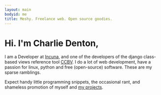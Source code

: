 ```yaml
---
layout: main
bodyid: me
title: Meshy. Freelance web. Open source goodies.
---
```


# Hi. I'm Charlie Denton,

I am a Developer at [Incuna](http://incuna.com/), and one of the developers of
the django class-based views reference tool [CCBV](http://ccbv.co.uk/).
I do a lot of web development, have a passion for linux, python and free
(open-source) software. These are my sparse ramblings.

Expect handy little programming snippets, the occasional rant, and shameless
promotion of myself and [my projects](/projects/).

